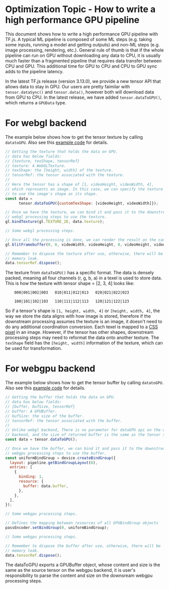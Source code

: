 # Optimization Topic - How to write a high performance GPU pipeline
This document shows how to write a high performance GPU pipeline with TF.js. A typical ML pipeline is composed of some ML steps (e.g. taking some inputs, running a model and getting outputs) and non-ML steps (e.g. image processing, rendering, etc.). General rule of thumb is that if the whole pipeline can run on GPU without downloading any data to CPU, it is usually much faster than a fragmented pipeline that requires data transfer between CPU and GPU. This additional time for GPU to CPU and CPU to GPU sync adds to the pipeline latency.

In the latest TF.js release (version 3.13.0), we provide a new tensor
API that allows data to stay in GPU. Our users are pretty faimilar with
`tensor.dataSync()` and `tensor.data()`, however both will download data from GPU to CPU. In the latest release, we have added `tensor.dataToGPU()`,
which returns a `GPUData` type.

# For webgl backend
The example below shows how to get the tensor texture by calling
`datatoGPU`. Also see this [example code](https://github.com/tensorflow/tfjs-examples/tree/master/gpu-pipeline/webgl) for details.

```javascript
// Getting the texture that holds the data on GPU.
// data has below fields:
// {texture, texShape, tensorRef}
// texture: A WebGLTexture.
// texShape: the [height, width] of the texture.
// tensorRef: the tensor associated with the texture.
//
// Here the tensor has a shape of [1, videoHeight, videoWidth, 4],
// which represents an image. In this case, we can specify the texture
// to use the image's shape as its shape.
const data =
      tensor.dataToGPU({customTexShape: [videoHeight, videoWidth]});

// Once we have the texture, we can bind it and pass it to the downstream
// webgl processing steps to use the texture.
gl.bindTexture(gl.TEXTURE_2D, data.texture);

// Some webgl processing steps.

// Once all the processing is done, we can render the result on the canvas.
gl.blitFramebuffer(0, 0, videoWidth, videoHeight, 0, videoHeight, videoWidth, 0, gl.COLOR_BUFFER_BIT, gl.LINEAR);

// Remember to dispose the texture after use, otherwise, there will be
// memory leak.
data.tensorRef.dispose();
```

The texture from `dataToGPU()` has a specific format. The data is densely
packed, meaning all four channels (r, g, b, a) in a texel is used to store
data. This is how the texture with tensor shape = [2, 3, 4] looks like:

```
    000|001|002|003   010|011|012|013   020|021|022|023

    100|101|102|103   110|111|112|113   120|121|122|123
```

So if a tensor's shape is `[1, height, width, 4]` or `[height, width, 4]`, the way we store the data aligns with how image is stored, therefore if the
downstream processing assumes the texture is an image, it doesn't need to
do any additional coordination conversion. Each texel is mapped to a [CSS pixel](https://developer.mozilla.org/en-US/docs/Glossary/CSS_pixel) in an image. However, if the tensor has other shapes, downstream
processing steps may need to reformat the data onto another texture. The `texShape` field has the `[height, width]` information of the texture, which can be used for transformation.

# For webgpu backend
The example below shows how to get the tensor buffer by calling
`datatoGPU`. Also see this [example code](https://github.com/tensorflow/tfjs-examples/tree/master/gpu-pipeline/webgpu) for details.

```javascript
// Getting the buffer that holds the data on GPU.
// data has below fields:
// {buffer, bufSize, tensorRef}
// buffer: A GPUBuffer.
// bufSize: the size of the buffer.
// tensorRef: the tensor associated with the buffer.
//
// Unlike webgl backend, There is no parameter for dataGPU api on the webgpu
// backend, and the size of returned buffer is the same as the tensor size.
const data = tensor.dataToGPU();

// Once we have the buffer, we can bind it and pass it to the downstream
// webgpu processing steps to use the buffer.
const uniformBindGroup = device.createBindGroup({
  layout: pipeline.getBindGroupLayout(0),
  entries: [
    {
      binding: 1,
      resource: {
        buffer: data.buffer,
      },
    },
  ],
});

// Some webgpu processing steps.

// Defines the mapping between resources of all GPUBindGroup objects
passEncoder.setBindGroup(0, uniformBindGroup);

// Some webgpu processing steps.

// Remember to dispose the buffer after use, otherwise, there will be
// memory leak.
data.tensorRef.dispose();
```

The dataToGPU exports a GPUBuffer object, whose content and size is the same as
the source tensor on the webgpu backend, it is user's responsibility to parse
the content and size on the downsream webgpu processing steps.
